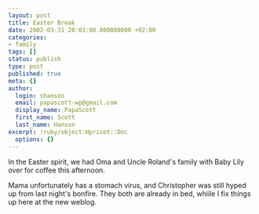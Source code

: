 ```yaml
---
layout: post
title: Easter Break
date: 2002-03-31 20:03:08.000000000 +02:00
categories:
- family
tags: []
status: publish
type: post
published: true
meta: {}
author:
  login: shanson
  email: papascott-wp@gmail.com
  display_name: PapaScott
  first_name: Scott
  last_name: Hanson
excerpt: !ruby/object:Hpricot::Doc
  options: {}
---
```

<p>In the Easter spirit, we had Oma and Uncle Roland's family with Baby Lily over for coffee this afternoon. </p>
<p>Mama unfortunately has a stomach virus, and Christopher was still hyped up from last night's bonfire. They both are already in bed, whiile I fix things up here at the new weblog.</p>
